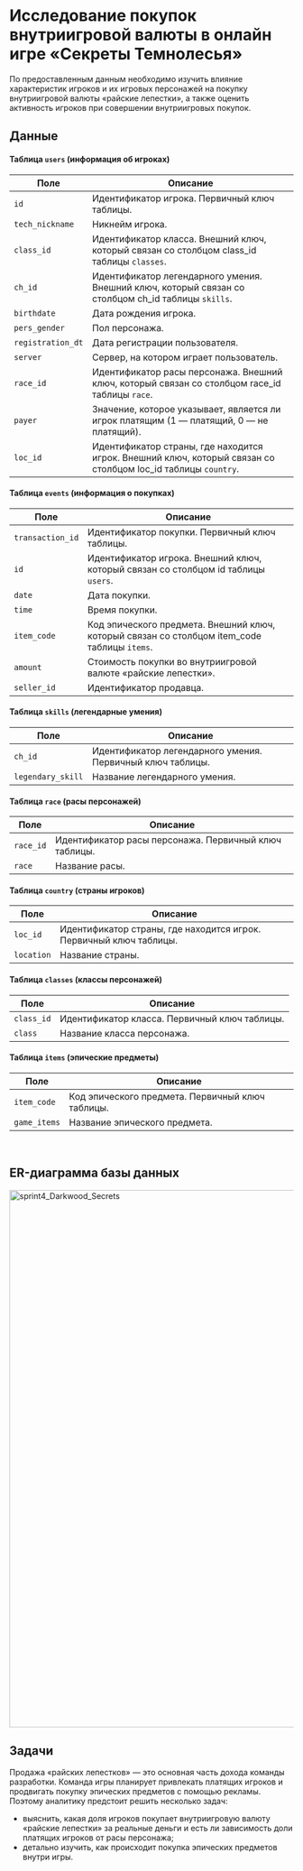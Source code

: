 Исследование покупок внутриигровой валюты в онлайн игре «Секреты Темнолесья»
=============

По предоставленным данным необходимо изучить влияние характеристик игроков и их игровых персонажей на покупку внутриигровой валюты «райские лепестки»,
а также оценить активность игроков при совершении внутриигровых покупок.

Данные
-------------
#### Таблица `users` (информация об игроках)

| Поле | Описание |
|------|----------|
| `id` | Идентификатор игрока. Первичный ключ таблицы. |
| `tech_nickname` | Никнейм игрока. |
| `class_id` | Идентификатор класса. Внешний ключ, который связан со столбцом class_id таблицы `classes`. |
| `ch_id` | Идентификатор легендарного умения. Внешний ключ, который связан со столбцом ch_id таблицы `skills`. |
| `birthdate` | Дата рождения игрока. |
| `pers_gender` | Пол персонажа. |
| `registration_dt` | Дата регистрации пользователя. |
| `server` | Сервер, на котором играет пользователь. |
| `race_id` | Идентификатор расы персонажа. Внешний ключ, который связан со столбцом race_id таблицы `race`. |
| `payer` | Значение, которое указывает, является ли игрок платящим (1 — платящий, 0 — не платящий). |
| `loc_id` | Идентификатор страны, где находится игрок. Внешний ключ, который связан со столбцом loc_id таблицы `country`. |

#### Таблица `events` (информация о покупках)

| Поле | Описание |
|------|----------|
| `transaction_id` | Идентификатор покупки. Первичный ключ таблицы. |
| `id` | Идентификатор игрока. Внешний ключ, который связан со столбцом id таблицы `users`. |
| `date` | Дата покупки. |
| `time` | Время покупки. |
| `item_code` | Код эпического предмета. Внешний ключ, который связан со столбцом item_code таблицы `items`. |
| `amount` | Стоимость покупки во внутриигровой валюте «райские лепестки». |
| `seller_id` | Идентификатор продавца. |

#### Таблица `skills` (легендарные умения)

| Поле | Описание |
|------|----------|
| `ch_id` | Идентификатор легендарного умения. Первичный ключ таблицы. |
| `legendary_skill` | Название легендарного умения. |

#### Таблица `race` (расы персонажей)

| Поле | Описание |
|------|----------|
| `race_id` | Идентификатор расы персонажа. Первичный ключ таблицы. |
| `race` | Название расы. |

#### Таблица `country` (страны игроков)

| Поле | Описание |
|------|----------|
| `loc_id` | Идентификатор страны, где находится игрок. Первичный ключ таблицы. |
| `location` | Название страны. |

#### Таблица `classes` (классы персонажей)

| Поле | Описание |
|------|----------|
| `class_id` | Идентификатор класса. Первичный ключ таблицы. |
| `class` | Название класса персонажа. |

#### Таблица `items` (эпические предметы)

| Поле | Описание |
|------|----------|
| `item_code` | Код эпического предмета. Первичный ключ таблицы. |
| `game_items` | Название эпического предмета. |

<br>

ER-диаграмма базы данных
-------------
<img width="1441" height="953" alt="sprint4_Darkwood_Secrets" src="https://github.com/user-attachments/assets/5fd0113e-dfcf-4259-b5e4-dc1b049958d2" />



Задачи
-------------
Продажа «райских лепестков» — это основная часть дохода команды разработки. 
Команда игры планирует привлекать платящих игроков и продвигать покупку эпических предметов с помощью рекламы.
Поэтому аналитику предстоит решить несколько задач: 
- выяснить, какая доля игроков покупает внутриигровую валюту «райские лепестки» за реальные деньги и есть ли зависимость доли платящих игроков от расы персонажа;
- детально изучить, как происходит покупка эпических предметов внутри игры.
